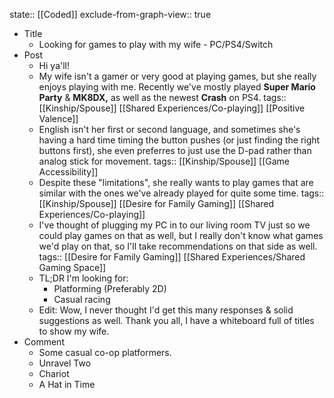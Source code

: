 state:: [[Coded]]
exclude-from-graph-view:: true

- Title
  - Looking for games to play with my wife - PC/PS4/Switch
- Post
  - Hi ya'll!
  - My wife isn't a gamer or very good at playing games, but she really enjoys playing with me.
    Recently we've mostly played **Super Mario Party** & **MK8DX,** as well as the newest **Crash** on PS4.
    tags:: [[Kinship/Spouse]] [[Shared Experiences/Co-playing]] [[Positive Valence]]
  - English isn't her first or second language, and sometimes she's having a hard time timing the button pushes (or just finding the right buttons first), she even preferres to just use the D-pad rather than analog stick for movement.
    tags:: [[Kinship/Spouse]] [[Game Accessibility]]
  - Despite these "limitations", she really wants to play games that are similar with the ones we've already played for quite some time.
    tags:: [[Kinship/Spouse]] [[Desire for Family Gaming]] [[Shared Experiences/Co-playing]]
  - I've thought of plugging my PC in to our living room TV just so we could play games on that as well, but I really don't know what games we'd play on that, so I'll take recommendations on that side as well.
    tags:: [[Desire for Family Gaming]] [[Shared Experiences/Shared Gaming Space]]
  - TL;DR
    I'm looking for:
    - Platforming (Preferably 2D)
    - Casual racing
  - Edit: Wow, I never thought I'd get this many responses & solid suggestions as well.
    Thank you all, I have a whiteboard full of titles to show my wife.
- Comment
  - Some casual co-op platformers.
  - Unravel Two
  - Chariot
  - A Hat in Time
